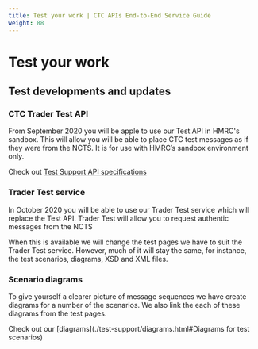 ```yaml
---
title: Test your work | CTC APIs End-to-End Service Guide
weight: 88
---
```


# Test your work

## Test developments and updates

### CTC Trader Test API

From September 2020 you will be apple to use our Test API in HMRC's sandbox. This will allow you will be able to place CTC test messages as if they were from the NCTS. It is for use with HMRC’s sandbox environment only.

Check out [Test Support API specifications](https://developer.staging.tax.service.gov.uk/api-documentation/docs/api/service/common-transit-convention-traders-test-support/1.0)

### Trader Test service

In October 2020 you will be able to use our Trader Test service which will replace the Test API. Trader Test will allow you to request authentic messages from the NCTS

When this is available we will change the test pages we have to suit the Trader Test service. However, much  of it will stay the same, for instance, the test scenarios, diagrams, XSD and XML files.

### Scenario diagrams

To give yourself a clearer picture of message sequences we have create diagrams for a number of the scenarios. We also link the each of these diagrams from the test pages.

Check out our [diagrams](./test-support/diagrams.html#Diagrams for test scenarios)
